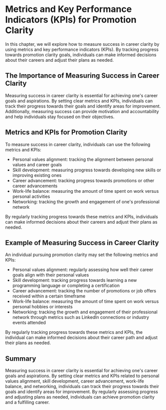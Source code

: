 Metrics and Key Performance Indicators (KPIs) for Promotion Clarity
===================================================================================================================

In this chapter, we will explore how to measure success in career clarity by using metrics and key performance indicators (KPIs). By tracking progress towards promotion clarity goals, individuals can make informed decisions about their careers and adjust their plans as needed.

The Importance of Measuring Success in Career Clarity
-----------------------------------------------------

Measuring success in career clarity is essential for achieving one's career goals and aspirations. By setting clear metrics and KPIs, individuals can track their progress towards their goals and identify areas for improvement. Additionally, measuring success can provide motivation and accountability and help individuals stay focused on their objectives.

Metrics and KPIs for Promotion Clarity
--------------------------------------

To measure success in career clarity, individuals can use the following metrics and KPIs:

* Personal values alignment: tracking the alignment between personal values and career goals
* Skill development: measuring progress towards developing new skills or improving existing ones
* Career advancement: tracking progress towards promotions or other career advancements
* Work-life balance: measuring the amount of time spent on work versus personal activities
* Networking: tracking the growth and engagement of one's professional network

By regularly tracking progress towards these metrics and KPIs, individuals can make informed decisions about their careers and adjust their plans as needed.

Example of Measuring Success in Career Clarity
----------------------------------------------

An individual pursuing promotion clarity may set the following metrics and KPIs:

* Personal values alignment: regularly assessing how well their career goals align with their personal values
* Skill development: tracking progress towards learning a new programming language or completing a certification
* Career advancement: tracking the number of promotions or job offers received within a certain timeframe
* Work-life balance: measuring the amount of time spent on work versus personal hobbies or interests
* Networking: tracking the growth and engagement of their professional network through metrics such as LinkedIn connections or industry events attended

By regularly tracking progress towards these metrics and KPIs, the individual can make informed decisions about their career path and adjust their plans as needed.

Summary
-------

Measuring success in career clarity is essential for achieving one's career goals and aspirations. By setting clear metrics and KPIs related to personal values alignment, skill development, career advancement, work-life balance, and networking, individuals can track their progress towards their goals and identify areas for improvement. By regularly assessing progress and adjusting plans as needed, individuals can achieve promotion clarity and a fulfilling career.
